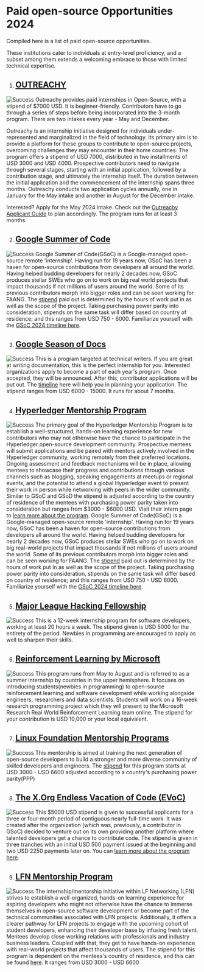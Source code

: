 # Paid open-source Opportunities 2024

Compiled here is a list of paid open-source opportunities.


These institutions cater to individuals at entry-level proficiency, and a subset among them extends a welcoming embrace to those with limited technical expertise.

1. ## [OUTREACHY](https://www.outreachy.org/)

![Success](/media/Screenshot%20from%202024-01-30%2021-16-25.png)
Outreachy provides paid internships in Open-Source, with a stipend of $7000 USD. It is beginner-friendly. 
Contributors have to go through a series of steps before being incorporated into the 3-month program. 
There are two intakes every year - May and December.

Outreachy is an internship initiative designed for individuals under-represented and marginalized in the field of technology. Its primary aim is to provide a platform for these groups to contribute to open-source projects, overcoming challenges they may encounter in their home countries. The program offers a stipend of USD 7000, distributed in two installments of USD 3000 and USD 4000. Prospective contributors need to navigate through several stages, starting with an initial application, followed by a contribution stage, and ultimately the internship itself. The duration between the initial application and the commencement of the internship spans three months. Outreachy conducts two application cycles annually, one in January for the May intake and another in August for the December intake.

Interested? Apply for the May 2024 intake. Check out the [Outreachy Applicant Guide](https://www.outreachy.org/docs/applicant/) to plan accordingly. The program runs for at least 3 months.

2. ## [Google Summer of Code](https://buildyourfuture.withgoogle.com/programs/summer-of-code)

![Success](/media/Screenshot%20from%202024-01-30%2021-18-01.png)
Google Summer of Code(GSoC) is a Google-managed open-source remote 'internship'. Having run for 19 years now, GSoC has been a haven for open-source contributions from developers all around the world. Having helped budding developers for nearly 2 decades now, GSoC produces stellar SWEs who go on to work on big real world projects that impact thousands if not millions of users around the world. Some of its previous contributors morph into bigger roles and can be seen working for FAANG. The [stipend](https://developers.google.com/open-source/gsoc/help/student-stipends) paid out is determined by the hours of work put in as well as the scope of the project. Taking purchasing power parity into consideration, stipends on the same task will differ based on country of residence; and this ranges from USD 750 - 6000. Familiarize yourself with the [GSoC 2024 timeline here](https://developers.google.com/open-source/gsoc/timeline). 

3. ## [Google Season of Docs](https://developers.google.com/season-of-docs/docs/get-started)

![Success](/media/Screenshot%20from%202024-01-30%2021-18-31.png)
This is a program targeted at technical writers. If you are great at writing documentation, this is the perfect internship for you. Interested organizations apply to become a part of each year's program. Once accepted, they will be announced. After this, contributor applications will be put out. The [timeline](https://developers.google.com/season-of-docs/docs/timeline) here will help you in planning your application. The stipend ranges from USD 6000 - 15000. It runs for about 7 months.

4. ## [Hyperledger Mentorship Program](https://wiki.hyperledger.org/display/INTERN)

![Success](/media/Screenshot%20from%202024-01-30%2021-19-21.png)
The primary goal of the Hyperledger Mentorship Program is to establish a well-structured, hands-on learning experience for new contributors who may not otherwise have the chance to participate in the Hyperledger open-source development community. Prospective mentees will submit applications and be paired with mentors actively involved in the Hyperledger community, working remotely from their preferred locations. Ongoing assessment and feedback mechanisms will be in place, allowing mentees to showcase their progress and contributions through various channels such as blogging, speaking engagements at meetups or regional events, and the potential to attend a global Hyperledger event to present their work in person while networking with peers in the wider community. Similar to GSoC and GSoD the stipend is adjusted according to the country of residence of the mentees with purchasing power parity taken into consideration but ranges from $3000 - $6000 USD. Visit their intern page to [learn more about the program](https://wiki.hyperledger.org/display/INTERN).
Google Summer of Code(GSoC) is a Google-managed open-source remote 'internship'. Having run for 19 years now, GSoC has been a haven for open-source contributions from developers all around the world. Having helped budding developers for nearly 2 decades now, GSoC produces stellar SWEs who go on to work on big real-world projects that impact thousands if not millions of users around the world. Some of its previous contributors morph into bigger roles and can be seen working for FAANG. The [stipend](https://developers.google.com/open-source/gsoc/help/student-stipends) paid out is determined by the hours of work put in as well as the scope of the project. Taking purchasing power parity into consideration, stipends on the same task will differ based on country of residence; and this ranges from USD 750 - USD 6000. Familiarize yourself with the [GSoC 2024 timeline here](https://developers.google.com/open-source/gsoc/timeline). 

5. ## [Major League Hacking Fellowship](https://fellowship.mlh.io/programs/open-source)

![Success](/media/Screenshot%20from%202024-01-08%2010-01-01.png)
This is a 12-week internship program for software developers, working at least 20 hours a week. The stipend given is USD 5000 for the entirety of the period. Newbies in programming are encouraged to apply as well to sharpen their skills.

6. ## [Reinforcement Learning by Microsoft](https://www.microsoft.com/en-us/research/academic-program/rl-open-source-fest/)

![Success](/media/Screenshot%20from%202024-01-30%2021-20-14.png)
This program runs from May to August and is referred to as a summer internship by countries in the upper hemisphere. It focuses on introducing students(newbies in programming) to open-source reinforcement learning and software development while working alongside engineers, researchers and data scientists. Students will work on a 16-week research programming project which they will present to the Microsoft Research Real World Reinforcement Learning team online. The stipend for your contribution is USD 10,000 or your local equivalent. 

7. ## [Linux Foundation Mentorship Programs](https://lfx.linuxfoundation.org/tools/mentorship/)

![Success](/media/Screenshot%20from%202024-01-30%2021-20-48.png)
This mentorship is aimed at training the next generation of open-source developers to build a stronger and more diverse community of skilled developers and engineers. The [stipend](https://docs.linuxfoundation.org/lfx/mentorship/mentee-stipends) for this program starts at USD 3000 - USD 6600 adjusted according to a country's purchasing power parity(PPP)

8. ## [The X.Org Endless Vacation of Code (EVoC)](https://www.x.org/wiki/XorgEVoC/)

![Success](/media/Screenshot%20from%202024-01-30%2021-21-22.png)
This $5000 USD stipend is given to successful applicants for a three or four-month period of contiguous nearly full-time work. It was created after the organization (which was, previously, a contributor in GSoC) decided to venture out on its own providing another platform where talented developers get a chance to contribute code. 
The stipend is given in three tranches with an initial USD 500 payment issued at the beginning and two USD 2250  payments later on. You can [learn more about the program here](https://www.x.org/wiki/XorgEVoC/).

9. ## [LFN Mentorship Program](https://wiki.lfnetworking.org/display/LN/LFN+Mentorship+Program)

![Success](/media/Screenshot%20from%202024-01-30%2021-43-48.png)
The internship/mentorship initiative within LF Networking (LFN) strives to establish a well-organized, hands-on learning experience for aspiring developers who might not otherwise have the chance to immerse themselves in open-source software development or become part of the technical communities associated with LFN projects. Additionally, it offers a clearer pathway for LFN projects to engage with the upcoming cohort of student developers, enhancing their developer base by infusing fresh talent. Mentees develop close working relations with professionals and industry business leaders. Coupled with that, they get to have hands-on experience with real-world projects that affect thousands of users. The stipend for this program is dependent on the mentees's country of residence, and this can be found [here](https://docs.linuxfoundation.org/lfx/mentorship/mentee-stipends/total-stipend-amount). It ranges from USD 3000 - USD 6600